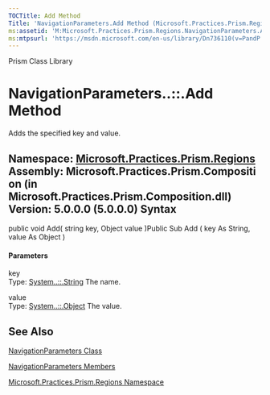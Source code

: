 ```yaml
---
TOCTitle: Add Method
Title: 'NavigationParameters.Add Method (Microsoft.Practices.Prism.Regions)'
ms:assetid: 'M:Microsoft.Practices.Prism.Regions.NavigationParameters.Add(System.String,System.Object)'
ms:mtpsurl: 'https://msdn.microsoft.com/en-us/library/Dn736110(v=PandP.50)'
---
```


Prism Class Library

NavigationParameters..::.Add Method
===================================

Adds the specified key and value.

**Namespace:** [Microsoft.Practices.Prism.Regions](https://msdn.microsoft.com/n:microsoft.practices.prism.regions)
**Assembly:** Microsoft.Practices.Prism.Composition (in Microsoft.Practices.Prism.Composition.dll) Version: 5.0.0.0 (5.0.0.0)
Syntax
------

<span id="syntaxToggle"></span>public void Add( string key, Object value )Public Sub Add ( key As String, value As Object )
#### Parameters

key  
Type: [System..::.String](http://msdn2.microsoft.com/en-us/library/s1wwdcbf)
The name.

value  
Type: [System..::.Object](http://msdn2.microsoft.com/en-us/library/e5kfa45b)
The value.

See Also
--------

<span id="seeAlsoToggle"></span>
[NavigationParameters Class](https://msdn.microsoft.com/t:microsoft.practices.prism.regions.navigationparameters)

[NavigationParameters Members](https://msdn.microsoft.com/allmembers.t:microsoft.practices.prism.regions.navigationparameters)

[Microsoft.Practices.Prism.Regions Namespace](https://msdn.microsoft.com/n:microsoft.practices.prism.regions)
